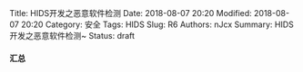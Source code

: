 Title: HIDS开发之恶意软件检测
Date: 2018-08-07 20:20
Modified: 2018-08-07 20:20
Category: 安全
Tags: HIDS
Slug: R6 
Authors: nJcx
Summary: HIDS开发之恶意软件检测~
Status: draft


#### 汇总


